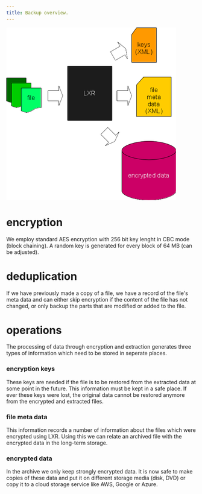 ```yaml
---
title: Backup overview.
---
```


![](../images/Operations_Backup.png)

# encryption

We employ standard AES encryption with 256 bit key lenght in CBC mode (block chaining).
A random key is generated for every block of 64 MB (can be adjusted). 

# deduplication

If we have previously made a copy of a file, we have a record of the file's meta data
and can either skip encryption if the content of the file has not changed, or only 
backup the parts that are modified or added to the file.

# operations

The processing of data through encryption and extraction generates three types of information
which need to be stored in seperate places.

### encryption keys

These keys are needed if the file is to be restored from the extracted data at some point in the future. This information must be kept in a safe place. If ever these keys were lost, the original data cannot be restored anymore from the encrypted and extracted files.

### file meta data

This information records a number of information about the files which were encrypted using LXR.
Using this we can relate an archived file with the encrypted data in the long-term storage.

### encrypted data

In the archive we only keep strongly encrypted data. It is now safe to make copies of these data and put it on different storage media (disk, DVD) or copy it to a cloud storage service like AWS, Google or Azure.


